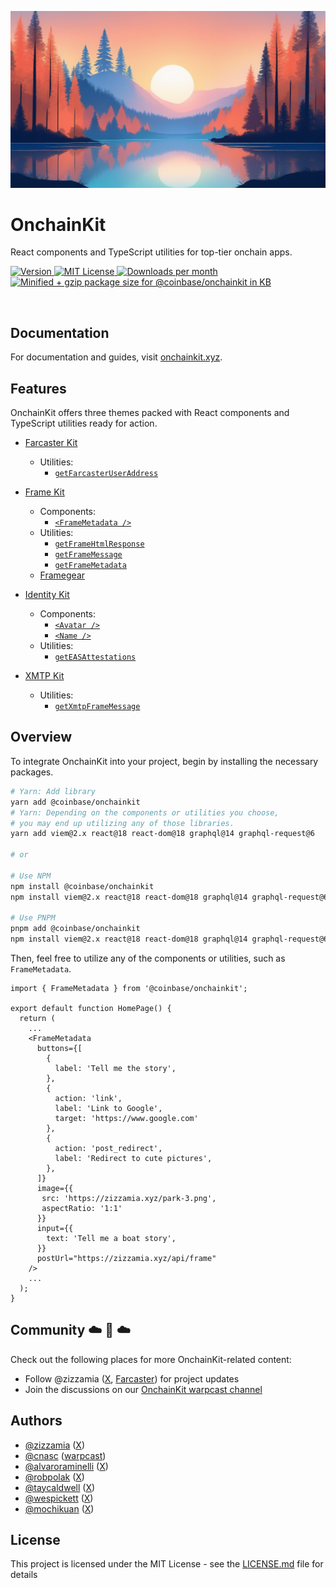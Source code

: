 <p align="center">
  <a href="https://onchainkit.xyz">
    <picture>
      <source media="(prefers-color-scheme: dark)" srcset="./site/docs/public/logo/v0-8.png">
      <img alt="OnchainKit logo vibes" src="./site/docs/public/logo/v0-8.png" width="auto">
    </picture>
  </a>
</p>

# OnchainKit

<p align="left">
  React components and TypeScript utilities for top-tier onchain apps.
<p>

<p align="left">
  <a href="https://www.npmjs.com/package/@coinbase/onchainkit" target="_blank" rel="noopener noreferrer">
    <picture>
      <source media="(prefers-color-scheme: dark)" srcset="https://img.shields.io/npm/v/@coinbase/onchainkit?colorA=21262d&colorB=21262d&style=flat">
      <img src="https://img.shields.io/npm/v/@coinbase/onchainkit?colorA=f6f8fa&colorB=f6f8fa&style=flat" alt="Version">
    </picture>
  </a>
  <a href="https://github.com/coinbase/onchainkit/blob/main/LICENSE.md" target="_blank" rel="noopener noreferrer">
    <picture>
      <source media="(prefers-color-scheme: dark)" srcset="https://img.shields.io/npm/l/@coinbase/onchainkit?colorA=21262d&colorB=21262d&style=flat">
      <img src="https://img.shields.io/npm/l/@coinbase/onchainkit?colorA=f6f8fa&colorB=f6f8fa&style=flat" alt="MIT License">
    </picture>
  </a>
  <a href="https://www.npmjs.com/package/@coinbase/onchainkit" target="_blank" rel="noopener noreferrer">
    <picture>
      <source media="(prefers-color-scheme: dark)" srcset="https://img.shields.io/npm/dm/@coinbase/onchainkit?colorA=21262d&colorB=21262d&style=flat">
      <img src="https://img.shields.io/npm/dm/@coinbase/onchainkit?colorA=f6f8fa&colorB=f6f8fa&style=flat" alt="Downloads per month">
    </picture>
  </a>
  <a href="https://bundlephobia.com/result?p=@coinbase/onchainkit" target="_blank" rel="noopener noreferrer">
    <picture>
      <source media="(prefers-color-scheme: dark)" srcset="https://flat.badgen.net/bundlephobia/minzip/@coinbase/onchainkit">
      <img width="146" height="20" src="https://flat.badgen.net/bundlephobia/minzip/@coinbase/onchainkit" alt="Minified + gzip package size for @coinbase/onchainkit in KB" class="badge--in-table"></a>
    </picture>
  </a>
</p>

<br />

## Documentation

For documentation and guides, visit [onchainkit.xyz](https://onchainkit.xyz/).

## Features

OnchainKit offers three themes packed with React components and TypeScript utilities ready for action.

- [Farcaster Kit](https://onchainkit.xyz/farcasterkit/introduction)
  - Utilities:
    - [`getFarcasterUserAddress`](https://onchainkit.xyz/farcasterkit/get-farcaster-user-address)
- [Frame Kit](https://onchainkit.xyz/framekit/introduction)

  - Components:
    - [`<FrameMetadata />`](https://onchainkit.xyz/framekit/frame-metadata)
  - Utilities:
    - [`getFrameHtmlResponse`](https://onchainkit.xyz/framekit/get-frame-html-response)
    - [`getFrameMessage`](https://onchainkit.xyz/framekit/get-frame-message)
    - [`getFrameMetadata`](https://onchainkit.xyz/framekit/get-frame-metadata)
  - [Framegear](https://onchainkit.xyz/framekit/framegear)

- [Identity Kit](https://onchainkit.xyz/identitykit/introduction)

  - Components:
    - [`<Avatar />`](https://onchainkit.xyz/identitykit/avatar)
    - [`<Name />`](https://onchainkit.xyz/identitykit/name)
  - Utilities:
    - [`getEASAttestations`](https://onchainkit.xyz/identitykit/get-eas-attestations)

- [XMTP Kit](https://onchainkit.xyz/xmtpkit/introduction)
  - Utilities:
    - [`getXmtpFrameMessage`](https://onchainkit.xyz/xmtpkit/get-xmtp-frame-message)

## Overview

To integrate OnchainKit into your project, begin by installing the necessary packages.

```bash
# Yarn: Add library
yarn add @coinbase/onchainkit
# Yarn: Depending on the components or utilities you choose,
# you may end up utilizing any of those libraries.
yarn add viem@2.x react@18 react-dom@18 graphql@14 graphql-request@6

# or

# Use NPM
npm install @coinbase/onchainkit
npm install viem@2.x react@18 react-dom@18 graphql@14 graphql-request@6

# Use PNPM
pnpm add @coinbase/onchainkit
npm install viem@2.x react@18 react-dom@18 graphql@14 graphql-request@6
```

Then, feel free to utilize any of the components or utilities, such as `FrameMetadata`.

```tsx
import { FrameMetadata } from '@coinbase/onchainkit';

export default function HomePage() {
  return (
    ...
    <FrameMetadata
      buttons={[
        {
          label: 'Tell me the story',
        },
        {
          action: 'link',
          label: 'Link to Google',
          target: 'https://www.google.com'
        },
        {
          action: 'post_redirect',
          label: 'Redirect to cute pictures',
        },
      ]}
      image={{
       src: 'https://zizzamia.xyz/park-3.png',
       aspectRatio: '1:1'
      }}
      input={{
        text: 'Tell me a boat story',
      }}
      postUrl="https://zizzamia.xyz/api/frame"
    />
    ...
  );
}
```

## Community ☁️ 🌁 ☁️

Check out the following places for more OnchainKit-related content:

- Follow @zizzamia ([X](https://twitter.com/zizzamia), [Farcaster](https://warpcast.com/zizzamia)) for project updates
- Join the discussions on our [OnchainKit warpcast channel](https://warpcast.com/~/channel/onchainkit)

## Authors

- [@zizzamia](https://github.com/zizzamia) ([X](https://twitter.com/Zizzamia))
- [@cnasc](https://github.com/cnasc) ([warpcast](https://warpcast.com/cnasc))
- [@alvaroraminelli](https://github.com/alvaroraminelli) ([X](https://twitter.com/alvaroraminelli))
- [@robpolak](https://github.com/robpolak) ([X](https://twitter.com/0xr0b_eth))
- [@taycaldwell](https://github.com/taycaldwell) ([X](https://twitter.com/taycaldwell_))
- [@wespickett](https://github.com/wespickett) ([X](https://twitter.com/wespickett))
- [@mochikuan](https://github.com/mochikuan) ([X](https://twitter.com/mochikuan))

## License

This project is licensed under the MIT License - see the [LICENSE.md](LICENSE.md) file for details
